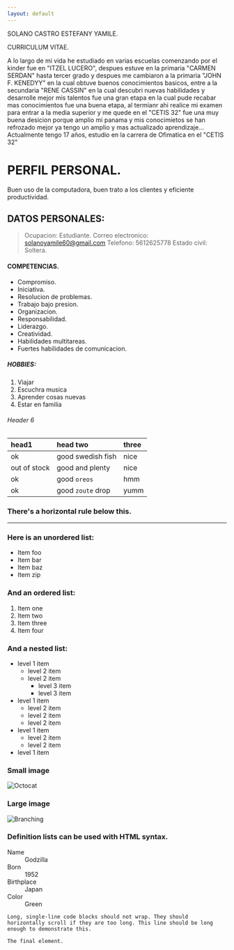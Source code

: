 ```yaml
---
layout: default
---
```


SOLANO CASTRO ESTEFANY YAMILE.

CURRICULUM VITAE.

A lo largo de mi vida he estudiado en varias escuelas comenzando por el kinder fue en "ITZEL LUCERO", despues estuve en la primaria "CARMEN SERDAN" hasta tercer grado  y despues me cambiaron a la primaria "JOHN F. KENEDYY" en la cual obtuve buenos conocimientos basicos, entre a la secundaria "RENE CASSIN"  en la cual descubri nuevas habilidades y desarrolle mejor mis talentos fue una gran etapa en la cual pude recabar mas conocimientos fue una buena etapa, al termianr ahi realice mi examen para entrar a  la media superior y me quede en el "CETIS 32" fue una muy buena desicion porque amplio mi panama y mis conocimietos se han refrozado mejor  ya tengo un amplio y mas actualizado aprendizaje...
Actualmente tengo 17 años, estudio en la carrera de Ofimatica en el "CETIS 32"

# PERFIL PERSONAL.

Buen uso de la computadora, buen trato a los clientes y eficiente productividad.

## DATOS PERSONALES:

> Ocupacion: Estudiante.
> Correo electronico: solanoyamile60@gmail.com
> Telefono: 5612625778
> Estado civil: Soltera.
> 


#### COMPETENCIAS.

*   Compromiso.
*   Iniciativa.
*   Resolucion de problemas.
*   Trabajo bajo presion.
*   Organizacion.
*   Responsabilidad.
*   Liderazgo.
*   Creatividad.
*   Habilidades multitareas.
*   Fuertes habilidades de comunicacion.

##### HOBBIES:

1. Viajar
2. Escuchra musica
3. Aprender cosas nuevas
4. Estar en familia

###### Header 6

| head1        | head two          | three |
|:-------------|:------------------|:------|
| ok           | good swedish fish | nice  |
| out of stock | good and plenty   | nice  |
| ok           | good `oreos`      | hmm   |
| ok           | good `zoute` drop | yumm  |

### There's a horizontal rule below this.

* * *

### Here is an unordered list:

*   Item foo
*   Item bar
*   Item baz
*   Item zip

### And an ordered list:

1.  Item one
1.  Item two
1.  Item three
1.  Item four

### And a nested list:

- level 1 item
  - level 2 item
  - level 2 item
    - level 3 item
    - level 3 item
- level 1 item
  - level 2 item
  - level 2 item
  - level 2 item
- level 1 item
  - level 2 item
  - level 2 item
- level 1 item

### Small image

![Octocat](https://github.githubassets.com/images/icons/emoji/octocat.png)

### Large image

![Branching](https://github.com/vaibhavvikas/vaibhavvikas/raw/main/src/header_.png)


### Definition lists can be used with HTML syntax.

<dl>
<dt>Name</dt>
<dd>Godzilla</dd>
<dt>Born</dt>
<dd>1952</dd>
<dt>Birthplace</dt>
<dd>Japan</dd>
<dt>Color</dt>
<dd>Green</dd>
</dl>

```
Long, single-line code blocks should not wrap. They should horizontally scroll if they are too long. This line should be long enough to demonstrate this.
```

```
The final element.
```
